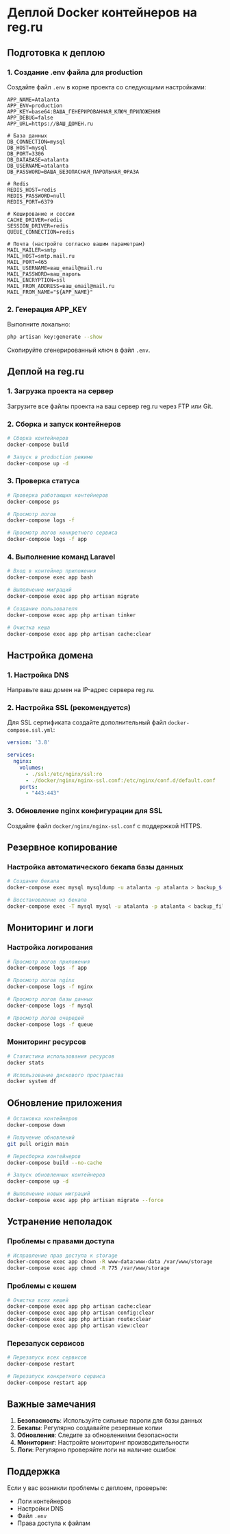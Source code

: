 # Деплой Docker контейнеров на reg.ru

## Подготовка к деплою

### 1. Создание .env файла для production

Создайте файл `.env` в корне проекта со следующими настройками:

```env
APP_NAME=Atalanta
APP_ENV=production
APP_KEY=base64:ВАША_ГЕНЕРИРОВАННАЯ_КЛЮЧ_ПРИЛОЖЕНИЯ
APP_DEBUG=false
APP_URL=https://ВАШ_ДОМЕН.ru

# База данных
DB_CONNECTION=mysql
DB_HOST=mysql
DB_PORT=3306
DB_DATABASE=atalanta
DB_USERNAME=atalanta
DB_PASSWORD=ВАША_БЕЗОПАСНАЯ_ПАРОЛЬНАЯ_ФРАЗА

# Redis
REDIS_HOST=redis
REDIS_PASSWORD=null
REDIS_PORT=6379

# Кеширование и сессии
CACHE_DRIVER=redis
SESSION_DRIVER=redis
QUEUE_CONNECTION=redis

# Почта (настройте согласно вашим параметрам)
MAIL_MAILER=smtp
MAIL_HOST=smtp.mail.ru
MAIL_PORT=465
MAIL_USERNAME=ваш_email@mail.ru
MAIL_PASSWORD=ваш_пароль
MAIL_ENCRYPTION=ssl
MAIL_FROM_ADDRESS=ваш_email@mail.ru
MAIL_FROM_NAME="${APP_NAME}"
```

### 2. Генерация APP_KEY

Выполните локально:
```bash
php artisan key:generate --show
```

Скопируйте сгенерированный ключ в файл `.env`.

## Деплой на reg.ru

### 1. Загрузка проекта на сервер

Загрузите все файлы проекта на ваш сервер reg.ru через FTP или Git.

### 2. Сборка и запуск контейнеров

```bash
# Сборка контейнеров
docker-compose build

# Запуск в production режиме
docker-compose up -d
```

### 3. Проверка статуса

```bash
# Проверка работающих контейнеров
docker-compose ps

# Просмотр логов
docker-compose logs -f

# Просмотр логов конкретного сервиса
docker-compose logs -f app
```

### 4. Выполнение команд Laravel

```bash
# Вход в контейнер приложения
docker-compose exec app bash

# Выполнение миграций
docker-compose exec app php artisan migrate

# Создание пользователя
docker-compose exec app php artisan tinker

# Очистка кеша
docker-compose exec app php artisan cache:clear
```

## Настройка домена

### 1. Настройка DNS

Направьте ваш домен на IP-адрес сервера reg.ru.

### 2. Настройка SSL (рекомендуется)

Для SSL сертификата создайте дополнительный файл `docker-compose.ssl.yml`:

```yaml
version: '3.8'

services:
  nginx:
    volumes:
      - ./ssl:/etc/nginx/ssl:ro
      - ./docker/nginx/nginx-ssl.conf:/etc/nginx/conf.d/default.conf
    ports:
      - "443:443"
```

### 3. Обновление nginx конфигурации для SSL

Создайте файл `docker/nginx/nginx-ssl.conf` с поддержкой HTTPS.

## Резервное копирование

### Настройка автоматического бекапа базы данных

```bash
# Создание бекапа
docker-compose exec mysql mysqldump -u atalanta -p atalanta > backup_$(date +%Y%m%d_%H%M%S).sql

# Восстановление из бекапа
docker-compose exec -T mysql mysql -u atalanta -p atalanta < backup_file.sql
```

## Мониторинг и логи

### Настройка логирования

```bash
# Просмотр логов приложения
docker-compose logs -f app

# Просмотр логов nginx
docker-compose logs -f nginx

# Просмотр логов базы данных
docker-compose logs -f mysql

# Просмотр логов очередей
docker-compose logs -f queue
```

### Мониторинг ресурсов

```bash
# Статистика использования ресурсов
docker stats

# Использование дискового пространства
docker system df
```

## Обновление приложения

```bash
# Остановка контейнеров
docker-compose down

# Получение обновлений
git pull origin main

# Пересборка контейнеров
docker-compose build --no-cache

# Запуск обновленных контейнеров
docker-compose up -d

# Выполнение новых миграций
docker-compose exec app php artisan migrate --force
```

## Устранение неполадок

### Проблемы с правами доступа

```bash
# Исправление прав доступа к storage
docker-compose exec app chown -R www-data:www-data /var/www/storage
docker-compose exec app chmod -R 775 /var/www/storage
```

### Проблемы с кешем

```bash
# Очистка всех кешей
docker-compose exec app php artisan cache:clear
docker-compose exec app php artisan config:clear
docker-compose exec app php artisan route:clear
docker-compose exec app php artisan view:clear
```

### Перезапуск сервисов

```bash
# Перезапуск всех сервисов
docker-compose restart

# Перезапуск конкретного сервиса
docker-compose restart app
```

## Важные замечания

1. **Безопасность**: Используйте сильные пароли для базы данных
2. **Бекапы**: Регулярно создавайте резервные копии
3. **Обновления**: Следите за обновлениями безопасности
4. **Мониторинг**: Настройте мониторинг производительности
5. **Логи**: Регулярно проверяйте логи на наличие ошибок

## Поддержка

Если у вас возникли проблемы с деплоем, проверьте:
- Логи контейнеров
- Настройки DNS
- Файл `.env`
- Права доступа к файлам 